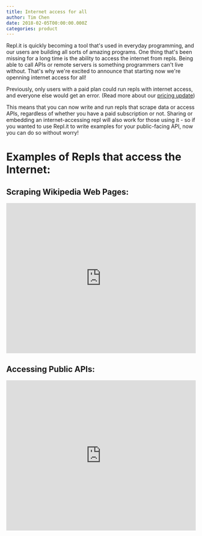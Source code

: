 ```yaml
---
title: Internet access for all
author: Tim Chen
date: 2018-02-05T00:00:00.000Z
categories: product
---
```


Repl.it is quickly becoming a tool that's used in everyday programming, and our
users are building all sorts of amazing programs. One thing that's been missing
for a long time is the ability to access the internet from repls. Being able to
call APIs or remote servers is something programmers can't live without. That's
why we're excited to announce that starting now we're openning internet access
for all!

Previously, only users with a paid plan could run repls with internet access,
and everyone else would get an error. (Read more about our [pricing
update](pricing-update-2018))

This means that you can now write and run repls that scrape data or access APIs,
regardless of whether you have a paid subscription or not.  Sharing or embedding
an internet-accessing repl will also work for those using it - so if you wanted
to use Repl.it to write examples for your public-facing API, now you can do so
without worry!

# Examples of Repls that access the Internet:


## Scraping Wikipedia Web Pages:

<iframe height="400px" width="100%" src="https://repl.it/@timmy_i_chen/Web-Scraping-XKCD903?lite=true" scrolling="no" frameborder="no" allowtransparency="true" allowfullscreen="true" sandbox="allow-forms allow-pointer-lock allow-popups allow-same-origin allow-scripts allow-modals"></iframe>

## Accessing Public APIs:

<iframe height="400px" width="100%" src="https://repl.it/@timmy_i_chen/CoinBin-API-Graph?lite=true" scrolling="no" frameborder="no" allowtransparency="true" allowfullscreen="true" sandbox="allow-forms allow-pointer-lock allow-popups allow-same-origin allow-scripts allow-modals"></iframe>